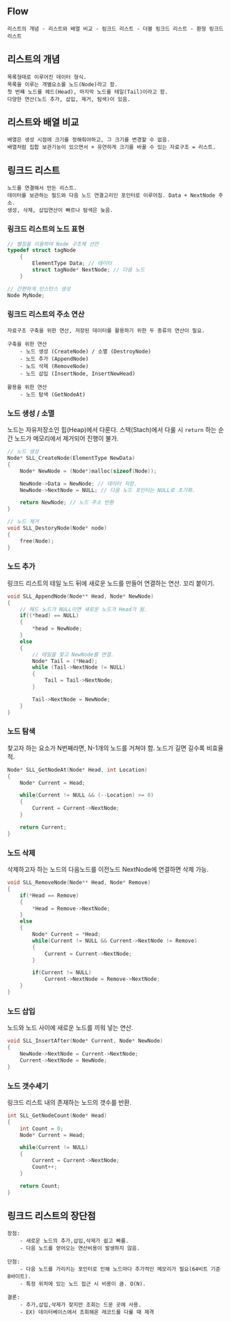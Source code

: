 ## Flow

    리스트의 개념 - 리스트와 배열 비교 - 링크드 리스트 - 더블 링크드 리스트 - 환형 링크드 리스트

## 리스트의 개념

    목록형태로 이루어진 데이터 형식.
    목록을 이루는 개별요소를 노드(Node)라고 함.
    첫 번쨰 노드를 헤드(Head), 마지막 노드를 테일(Tail)이라고 함.
    다양한 연산(노드 추가, 삽입, 제거, 탐색)이 있음.

## 리스트와 배열 비교

    배열은 생성 시점에 크기를 정해줘야하고, 그 크기를 변경할 수 없음.
    배열처럼 집합 보관기능이 있으면서 + 유연하게 크기를 바꿀 수 있는 자료구조 = 리스트.

## 링크드 리스트

    노드를 연결해서 만든 리스트.
    데이터를 보관하는 필드와 다음 노드 연결고리인 포인터로 이루어짐. Data + NextNode 주소.
    생성, 삭제, 삽입연산이 빠르나 탐색은 늦음.

### 링크드 리스트의 노드 표현

```c
// 별칭을 이용하여 Node 구조체 선언
typedef struct tagNode
    {
        ElementType Data; // 데이터
        struct tagNode* NextNode; // 다음 노드
    }

// 간편하게 인스턴스 생성
Node MyNode;
```

### 링크드 리스트의 주소 연산

    자료구조 구축을 위한 연산, 저장된 데이터를 활용하기 위한 두 종류의 연산이 필요. 

    구축을 위한 연산
        - 노드 생성 (CreateNode) / 소멸 (DestroyNode)
        - 노드 추가 (AppendNode)
        - 노드 삭제 (RemoveNode)
        - 노드 삽입 (InsertNode, InsertNewHead)

    활용을 위한 연산
        - 노드 탐색 (GetNodeAt)

### 노드 생성 / 소멸

노드는 자유저장소인 힙(Heap)에서 다룬다. 스택(Stach)에서 다룰 시 `return` 하는 순간 노드가 메모리에서 제거되어 진행이 불가.

```c
// 노드 생성
Node* SLL_CreateNode(ElementType NewData)
{
    Node* NewNode = (Node*)malloc(sizeof(Node));

    NewNode->Data = NewNode; // 데이터 저장.
    NewNode->NextNode = NULL; // 다음 노드 포인터는 NULL로 초기화.

    return NewNode; // 노드 주소 반환
}

// 노드 제거
void SLL_DestoryNode(Node* node)
{
    free(Node);
}
```

### 노드 추가

링크드 리스트의 테일 노드 뒤에 새로운 노드를 만들어 연결하는 연산. 꼬리 붙이기.

```c
void SLL_AppendNode(Node** Head, Node* NewNode)
{
    // 헤드 노드가 NULL이면 새로운 노드가 Head가 됨.
    if((*head) == NULL)
    {
        *head = NewNode;
    }
    else
    {
        // 테일을 찾고 NewNode를 연결.
        Node* Tail = (*Head);
        while (Tail->NextNode != NULL)
        {
            Tail = Tail->NextNode;
        }

        Tail->NextNode = NewNode;
    }
}
```

### 노드 탐색

찾고자 하는 요소가 N번째라면, N-1개의 노드를 거쳐야 함. 노드가 길면 길수록 비효율적.

```c
Node* SLL_GetNodeAt(Node* Head, int Location)
{
    Node* Current = Head;

    while(Current != NULL && (--Location) >= 0)
    {
        Current = Current->NextNode;
    }

    return Current;
}
```

### 노드 삭제

삭제하고자 하는 노드의 다음노드를 이전노드 NextNode에 연결하면 삭제 가능.

```c
void SLL_RemoveNode(Node** Head, Node* Remove)
{
    if(*Head == Remove)
    {
        *Head = Remove->NextNode;
    }
    else
    {
        Node* Current = *Head;
        while(Current != NULL && Current->NextNode != Remove)
        {
            Current = Current->NextNode;
        }

        if(Current != NULL)
            Current->NextNode = Remove->NextNode;
    }
}
```

### 노드 삽입

노드와 노드 사이에 새로운 노드를 끼워 넣는 연산.

```c
void SLL_InsertAfter(Node* Current, Node* NewNode)
{
    NewNode->NextNode = Current->NextNode;
    Current->NextNode = NewNode;
}
```

### 노드 갯수세기

링크드 리스트 내의 존재하는 노드의 갯수를 반환.

```c
int SLL_GetNodeCount(Node* Head)
{
    int Count = 0;
    Node* Current = Head;

    while(Current != NULL)
    {
        Current = Current->NextNode;
        Count++;
    }

    return Count;
}
```

## 링크드 리스트의 장단점

    장점:
        - 새로운 노드의 추가,삽입,삭제가 쉽고 빠름.
        - 다음 노드를 얻어오는 연산비용이 발생하지 않음.

    단점: 
        - 다음 노드를 가리키는 포인터로 인해 노드마다 추가적인 메모리가 필요(64비트 기준 8바이트).
        - 특정 위치에 있는 노드 접근 시 비용이 큼. O(N).

    결론: 
        - 추가,삽입,삭제가 잦지만 조회는 드문 곳에 사용.
        - EX) 데이터베이스에서 조회해온 레코드를 다룰 때 제격

